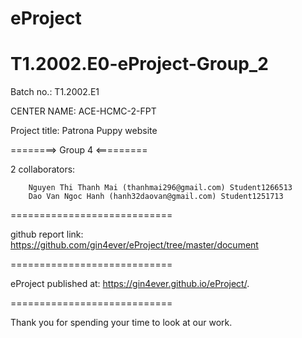 # eProject
# T1.2002.E0-eProject-Group_2

Batch no.: T1.2002.E1

CENTER NAME: ACE-HCMC-2-FPT

Project title: Patrona Puppy website

========> Group 4 <=========

2 collaborators:

        Nguyen Thi Thanh Mai (thanhmai296@gmail.com) Student1266513
        Dao Van Ngoc Hanh (hanh32daovan@gmail.com) Student1251713
        
============================

github report link: https://github.com/gin4ever/eProject/tree/master/document

============================

eProject published at: https://gin4ever.github.io/eProject/.

============================

Thank you for spending your time to look at our work.
